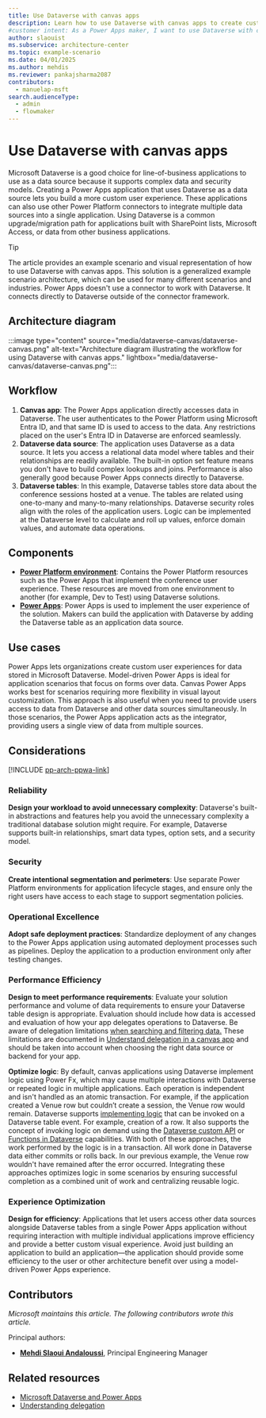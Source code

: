 ```yaml
---  
title: Use Dataverse with canvas apps  
description: Learn how to use Dataverse with canvas apps to create custom user experiences and integrate multiple data sources seamlessly.  
#customer intent: As a Power Apps maker, I want to use Dataverse with canvas apps so that I can create custom user experiences and integrate multiple data sources seamlessly.  
author: slaouist  
ms.subservice: architecture-center  
ms.topic: example-scenario  
ms.date: 04/01/2025
ms.author: mehdis  
ms.reviewer: pankajsharma2087  
contributors:  
  - manuelap-msft  
search.audienceType:  
  - admin  
  - flowmaker  
---  
```


# Use Dataverse with canvas apps  

Microsoft Dataverse is a good choice for line-of-business applications to use as a data source because it supports complex data and security models. Creating a Power Apps application that uses Dataverse as a data source lets you build a more custom user experience. These applications can also use other Power Platform connectors to integrate multiple data sources into a single application. Using Dataverse is a common upgrade/migration path for applications built with SharePoint lists, Microsoft Access, or data from other business applications.  

> [!TIP]  
> The article provides an example scenario and visual representation of how to use Dataverse with canvas apps. This solution is a generalized example scenario architecture, which can be used for many different scenarios and industries. Power Apps doesn't use a connector to work with Dataverse. It connects directly to Dataverse outside of the connector framework.  

## Architecture diagram  

:::image type="content" source="media/dataverse-canvas/dataverse-canvas.png" alt-text="Architecture diagram illustrating the workflow for using Dataverse with canvas apps." lightbox="media/dataverse-canvas/dataverse-canvas.png":::  

## Workflow  

1. **Canvas app**: The Power Apps application directly accesses data in Dataverse. The user authenticates to the Power Platform using Microsoft Entra ID, and that same ID is used to access to the data. Any restrictions placed on the user's Entra ID in Dataverse are enforced seamlessly.  
1. **Dataverse data source**: The application uses Dataverse as a data source. It lets you access a relational data model where tables and their relationships are readily available. The built-in option set feature means you don't have to build complex lookups and joins. Performance is also generally good because Power Apps connects directly to Dataverse.  
1. **Dataverse tables**: In this example, Dataverse tables store data about the conference sessions hosted at a venue. The tables are related using one-to-many and many-to-many relationships. Dataverse security roles align with the roles of the application users. Logic can be implemented at the Dataverse level to calculate and roll up values, enforce domain values, and automate data operations.

## Components  

- **[Power Platform environment](/power-platform/admin/environments-overview)**: Contains the Power Platform resources such as the Power Apps that implement the conference user experience. These resources are moved from one environment to another (for example, Dev to Test) using Dataverse solutions.  
- **[Power Apps](/power-apps/)**: Power Apps is used to implement the user experience of the solution. Makers can build the application with Dataverse by adding the Dataverse table as an application data source.

## Use cases  

Power Apps lets organizations create custom user experiences for data stored in Microsoft Dataverse. Model-driven Power Apps is ideal for application scenarios that focus on forms over data. Canvas Power Apps works best for scenarios requiring more flexibility in visual layout customization. This approach is also useful when you need to provide users access to data from Dataverse and other data sources simultaneously. In those scenarios, the Power Apps application acts as the integrator, providing users a single view  of data from multiple sources.

## Considerations  

[!INCLUDE [pp-arch-ppwa-link](../../includes/pp-arch-ppwa-link.md)]

### Reliability  

**Design your workload to avoid unnecessary complexity**: Dataverse's built-in abstractions and features help you avoid the unnecessary complexity a traditional database solution might require. For example, Dataverse supports built-in relationships, smart data types, option sets, and a security model. 

### Security  

**Create intentional segmentation and perimeters**: Use separate Power Platform environments for application lifecycle stages, and ensure only the right users have access to each stage to support segmentation policies.

### Operational Excellence  

**Adopt safe deployment practices**: Standardize deployment of any changes to the Power Apps application using automated deployment processes such as pipelines. Deploy the application to a production environment only after testing changes.  

### Performance Efficiency  

**Design to meet performance requirements**: Evaluate your solution performance and volume of data requirements to ensure your Dataverse table design is appropriate. Evaluation should include how data is accessed and evaluation of how your app delegates operations to Dataverse. Be aware of delegation limitations [when searching and filtering data.](/power-apps/maker/canvas-apps/connections/connection-common-data-service#power-apps-delegable-functions-and-operations-for-dataverse.) These limitations are documented in  [Understand delegation in a canvas app](/powerapps/maker/canvas-apps/delegation-overview) and should be taken into account when choosing the right data source or backend for your app.  

**Optimize logic**: By default, canvas applications using Dataverse implement logic using Power Fx, which may cause multiple interactions with Dataverse or repeated logic in multiple applications. Each operation is independent and isn't handled as an atomic transaction. For example, if the application created a Venue row but couldn’t create a session, the Venue row would remain. Dataverse supports [implementing logic](/power-apps/developer/data-platform/write-plug-in?tabs=pluginbase) that can be invoked on a Dataverse table event. For example, creation of a row. It also supports the concept of invoking logic on demand using the [Dataverse custom API](/power-apps/developer/data-platform/custom-api) or [Functions in Dataverse](/power-apps/maker/data-platform/functions-overview) capabilities. With both of these approaches, the work performed by the logic is in a transaction. All work done in Dataverse data either commits or rolls back. In our previous example, the Venue row wouldn't have remained after the error occurred. Integrating these approaches optimizes logic in some scenarios by ensuring successful completion as a combined unit of work and centralizing reusable logic.  
 
### Experience Optimization  

**Design for efficiency**: Applications that let users access other data sources alongside Dataverse tables from a single Power Apps application without requiring interaction with multiple individual applications improve efficiency and provide a better custom visual experience. Avoid just building an application to build an application&mdash;the application should provide some efficiency to the user or other architecture benefit over using a model-driven Power Apps experience. 

## Contributors  

_Microsoft maintains this article. The following contributors wrote this article._  

Principal authors:  

- **[Mehdi Slaoui Andaloussi](https://www.linkedin.com/in/mehdi-slaoui-andaloussi-7450772/)**, Principal Engineering Manager  

## Related resources  

- [Microsoft Dataverse and Power Apps](/connectors/commondataserviceforapps/)  
- [Understanding delegation](/power-apps/maker/canvas-apps/delegation-overview)  
